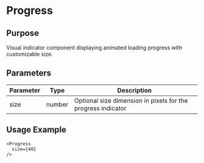 # Progress

## Purpose
Visual indicator component displaying animated loading progress with customizable size.

## Parameters

| Parameter | Type | Description |
|-----------|------|-------------|
| size | number | Optional size dimension in pixels for the progress indicator |

## Usage Example
```tsx
<Progress 
  size={40}
/>
```